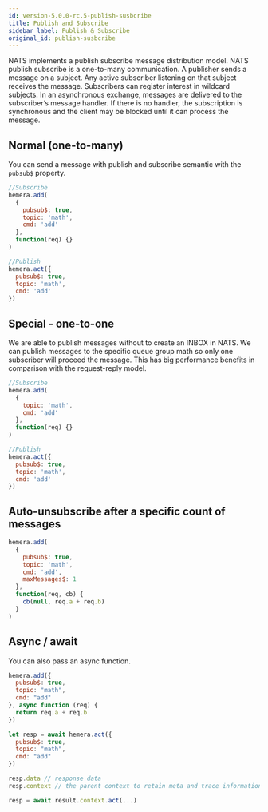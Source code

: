 ```yaml
---
id: version-5.0.0-rc.5-publish-susbcribe
title: Publish and Subscribe
sidebar_label: Publish & Subscribe
original_id: publish-susbcribe
---
```


NATS implements a publish subscribe message distribution model. NATS publish subscribe is a one-to-many communication. A publisher sends a message on a subject. Any active subscriber listening on that subject receives the message. Subscribers can register interest in wildcard subjects. In an asynchronous exchange, messages are delivered to the subscriber’s message handler. If there is no handler, the subscription is synchronous and the client may be blocked until it can process the message.

## Normal (one-to-many)

You can send a message with publish and subscribe semantic with the `pubsub$` property.

```js
//Subscribe
hemera.add(
  {
    pubsub$: true,
    topic: 'math',
    cmd: 'add'
  },
  function(req) {}
)

//Publish
hemera.act({
  pubsub$: true,
  topic: 'math',
  cmd: 'add'
})
```

## Special - one-to-one

We are able to publish messages without to create an INBOX in NATS. We can publish messages to the specific queue group math so only one subscriber will proceed the message. This has big performance benefits in comparison with the request-reply model.

```js
//Subscribe
hemera.add(
  {
    topic: 'math',
    cmd: 'add'
  },
  function(req) {}
)

//Publish
hemera.act({
  pubsub$: true,
  topic: 'math',
  cmd: 'add'
})
```

## Auto-unsubscribe after a specific count of messages

```js
hemera.add(
  {
    pubsub$: true,
    topic: 'math',
    cmd: 'add',
    maxMessages$: 1
  },
  function(req, cb) {
    cb(null, req.a + req.b)
  }
)
```

## Async / await

You can also pass an async function.

```js
hemera.add({
  pubsub$: true,
  topic: "math",
  cmd: "add"
}, async function (req) {
  return req.a + req.b
})

let resp = await hemera.act({
  pubsub$: true,
  topic: "math",
  cmd: "add"
})

resp.data // response data
resp.context // the parent context to retain meta and trace informations

resp = await result.context.act(...)
```
